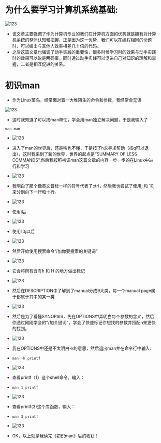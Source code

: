 # 为什么要学习计算机系统基础:

![123](article/86.jpg)

- 该文章主要强调了作为计算机专业的我们在计算机方面的优势就是拥有对计算机系统的整体认知和把握，正是因为这一优势，我们可以在编程相同的命题时，可以编出与其他人效率相差几十倍的代码。
- 之后这篇文章也强调了动手实践的重要性，很多时候学习时的效果与动手实践时的效果可以说是两码事。同时通过动手实践可以促进自己对知识的理解和掌握，二者是相互促进的关系。

#  初识man

- 作为Linux菜鸟，经常面对着一大堆陌生的命令和参数，我经常会无语

![123](article/111101.jpg)

- 这时我知道了可以找man帮忙，学会用man独立解决问题，于是我输入了

```
man man
```

- ![123](article/11111.jpg)

- 进入了man的世界后，还是啥也不懂，于是按了h求寻求帮助（按q可以退出），这时我来到了新的世界，世界的起点是“SUMMARY OF LESS COMMANDS”,然后我按照初识man这篇文章的内容一步一步的在Linux中进行和学习
- ![123](article/111102.jpg)

- 我明白了那个像英文音标一样的符号代表了ctrl，然后我也尝试了使用j 和 10j 来分别向下一行和十行。
- ![123](article/11113.jpg)

- 使用j后
- ![123](article/11114.jpg)

- 使用10j以后
- ![123](article/11115.jpg)

- 然后开始使用搜索命令“/加你要搜索的关键词”

- ![123](article/11116.jpg)

- 它会将所有含有h 和 H 的地方做出标记

- ![123](article/111103.jpg)

- 然后在DESCRIPTION中了解到了manual分成9大类，每一个manual page属于都属于其中的某一类
- ![123](article/11117.jpg)

- 然后是为了看懂SYNOPSIS，先在OPTIONS中弄明白每个参数的含义，然后你通过刚刚学会的"/加关键词"，学会了快速标记你想找的参数并搭配n来更快的找到。
- ![123](article/111104.jpg)

- 我在OPTIONS中还是不太明白-k的意思，然后退出man并在命令行中输入:

- ```
  man -k printf

- ![123](article/111112.jpg)

- 查看printf（1）这个shell命令，输入：

- ```
  man 1 printf

- ![123](article/111113.jpg)

- 查看printf(3)这个库函数，输入：

- ```
  man 3 printf

- ![123](article/111111.jpg)

- OK，以上就是我读完《初识man》后的收获！